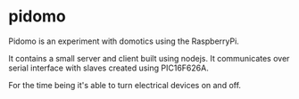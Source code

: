pidomo
======

Pidomo is an experiment with domotics using the RaspberryPi.

It contains a small server and client built using nodejs.
It communicates over serial interface with slaves created using PIC16F626A.

For the time being it's able to turn electrical devices on and off.
